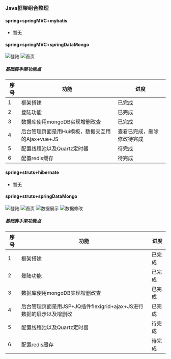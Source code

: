 ### Java框架组合整理</br>
#### spring+springMVC+mybatis
* 暂无
#### spring+springMVC+springDataMongo
![登陆](https://github.com/21karat/springSeries/blob/master/spring_springmvc_springdata/src/main/webapp/pic/20190606121138.png)
![首页](https://github.com/21karat/springSeries/blob/master/spring_springmvc_springdata/src/main/webapp/pic/20190606121224.png)
##### 基础脚手架功能点
 序号  | 功能 | 进度 
 -------| ----|------
 1 | 框架搭建  | 已完成
 2 | 登陆功能  | 已完成
 3 | 数据库使用mongoDB实现增删改查  | 已完成
 4 | 后台管理页面是用Hui模板，数据交互用的Ajax+vue+JS  | 查看已完成，删除修改待完成
 5 | 配置线程池以及Quartz定时器  | 待完成
 6 | 配置redis缓存  | 待完成
 
#### spring+struts+hibernate
* 暂无
#### spring+struts+springDataMongo
![登陆](https://github.com/21karat/springSeries/blob/master/spring_struts_springdata/src/main/webapp/pic/20190606121634.png)
![首页](https://github.com/21karat/springSeries/blob/master/spring_struts_springdata/src/main/webapp/pic/20190606121652.png)
![数据展示](https://github.com/21karat/springSeries/blob/master/spring_struts_springdata/src/main/webapp/pic/20190606122025.png)
![数据修改](https://github.com/21karat/springSeries/blob/master/spring_struts_springdata/src/main/webapp/pic/20190606122041.png)
##### 基础脚手架功能点
  序号  | 功能 | 进度 
 -------| ----|------
 1 | 框架搭建  | 已完成
 2 | 登陆功能  | 已完成
 3 | 数据库使用mongoDB实现增删改查  | 已完成
 4 | 后台管理页面是用JSP+JQ插件flexigrid+ajax+JS进行数据的展示以及增删改  | 已完成
 5 | 配置线程池以及Quartz定时器  | 待完成
 6 | 配置redis缓存  | 待完成

 
